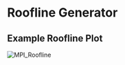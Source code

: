 # Roofline Generator

## Example Roofline Plot
![MPI_Roofline](https://github.com/Luca-G17/Roofline_Generator/assets/63655147/8b9a2f0b-9abd-4ad9-9646-2a5c8649e59e)
